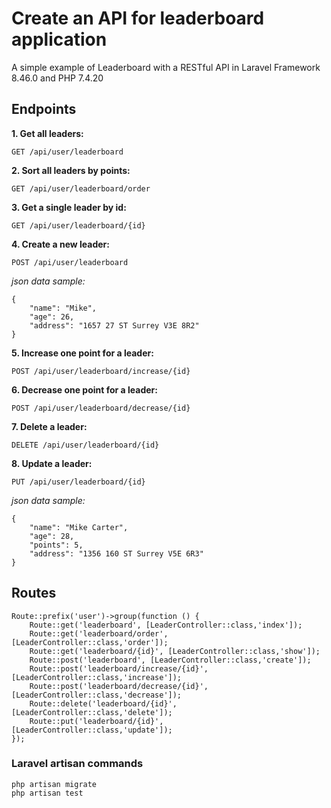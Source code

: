 # Create an API for leaderboard application

A simple example of Leaderboard with a RESTful API in Laravel Framework 8.46.0 and PHP 7.4.20

## Endpoints

**1. Get all leaders:**

`GET /api/user/leaderboard`

**2. Sort all leaders by points:**

`GET /api/user/leaderboard/order`

**3. Get a single leader by id:**

`GET /api/user/leaderboard/{id}`

**4. Create a new leader:**

`POST /api/user/leaderboard`

*json data sample:*
```
{
    "name": "Mike",
    "age": 26,
    "address": "1657 27 ST Surrey V3E 8R2"
}
```

**5. Increase one point for a leader:**

`POST /api/user/leaderboard/increase/{id}`

**6. Decrease one point for a leader:**

`POST /api/user/leaderboard/decrease/{id}`

**7. Delete a leader:**

`DELETE /api/user/leaderboard/{id}`

**8. Update a leader:**

`PUT /api/user/leaderboard/{id}`

*json data sample:*
```
{
    "name": "Mike Carter",
    "age": 28,
    "points": 5,
    "address": "1356 160 ST Surrey V5E 6R3"
}
```

## Routes

```
Route::prefix('user')->group(function () {
    Route::get('leaderboard', [LeaderController::class,'index']);
    Route::get('leaderboard/order', [LeaderController::class,'order']);
    Route::get('leaderboard/{id}', [LeaderController::class,'show']);
    Route::post('leaderboard', [LeaderController::class,'create']);
    Route::post('leaderboard/increase/{id}', [LeaderController::class,'increase']);
    Route::post('leaderboard/decrease/{id}', [LeaderController::class,'decrease']);
    Route::delete('leaderboard/{id}', [LeaderController::class,'delete']);
    Route::put('leaderboard/{id}', [LeaderController::class,'update']);
});
```

### Laravel artisan commands

```
php artisan migrate
php artisan test 
```
